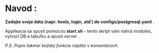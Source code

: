 # Navod :

**Zadajte svoje dáta (napr. heslo, login, atď) do configs/postgresql.yaml** . <br />

Applikacia sa spusti pomocou **start.sh** - tento skript vám nahrá modules, vytvorí DB a tabuľku a spusti server . <br />

*P.S. Popis takmer každej funkcie nájdite v komentároch.* <br />
